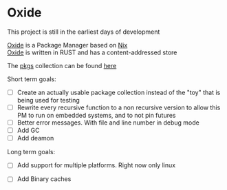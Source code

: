 
# Oxide
This project is still in the earliest days of development

[Oxide](https://github.com/OxidePM/oxide) is a Package Manager based on [Nix](https://github.com/NixOS/nix)\
[Oxide](https://github.com/OxidePM/oxide) is written in RUST and has a content-addressed store

The [pkgs](https://github.com/OxidePM/oxide-pkgs) collection can be found [here](https://github.com/OxidePM/oxide-pkgs)

Short term goals:
- [ ] Create an actually usable package collection instead of the "toy" that is being used for testing
- [ ] Rewrite every recursive function to a non recursive version
to allow this PM to run on embedded systems, and to not pin futures
- [ ] Better error messages. With file and line number in debug mode
- [ ] Add GC
- [ ] Add deamon

Long term goals:
- [ ] Add support for multiple platforms. Right now only linux 
- [ ] Add Binary caches

